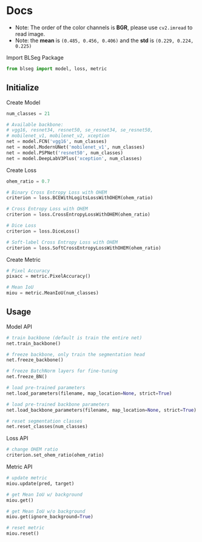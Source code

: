 # Docs

* Note: The order of the color channels is **BGR**, please use `cv2.imread` to read image.
* Note: the **mean** is `(0.485, 0.456, 0.406)` and the **std** is `(0.229, 0.224, 0.225)`

Import BLSeg Package

```Python
from blseg import model, loss, metric
```

## Initialize

Create Model

```Python
num_classes = 21

# Available backbone:
# vgg16, resnet34, resnet50, se_resnet34, se_resnet50,
# mobilenet_v1, mobilenet_v2, xception
net = model.FCN('vgg16', num_classes)
net = model.ModernUNet('mobilenet_v1', num_classes)
net = model.PSPNet('resnet50', num_classes)
net = model.DeepLabV3Plus('xception', num_classes)
```

Create Loss

```Python
ohem_ratio = 0.7

# Binary Cross Entropy Loss with OHEM
criterion = loss.BCEWithLogitsLossWithOHEM(ohem_ratio)

# Cross Entropy Loss with OHEM
criterion = loss.CrossEntropyLossWithOHEM(ohem_ratio)

# Dice Loss
criterion = loss.DiceLoss()

# Soft-label Cross Entropy Loss with OHEM
criterion = loss.SoftCrossEntropyLossWithOHEM(ohem_ratio)
```

Create Metric

```Python
# Pixel Accuracy
pixacc = metric.PixelAccuracy()

# Mean IoU
miou = metric.MeanIoU(num_classes)
```

## Usage

Model API

```Python
# train backbone (default is train the entire net)
net.train_backbone()

# freeze backbone, only train the segmentation head
net.freeze_backbone()

# freeze BatchNorm layers for fine-tuning
net.freeze_BN()

# load pre-trained parameters
net.load_parameters(filename, map_location=None, strict=True)

# load pre-trained backbone parameters
net.load_backbone_parameters(filename, map_location=None, strict=True)

# reset segmentation classes
net.reset_classes(num_classes)
```

Loss API

```Python
# change OHEM ratio
criterion.set_ohem_ratio(ohem_ratio)
```

Metric API

```Python
# update metric
miou.update(pred, target)

# get Mean IoU w/ background
miou.get()

# get Mean IoU w/o background
miou.get(ignore_background=True)

# reset metric
miou.reset()
```
